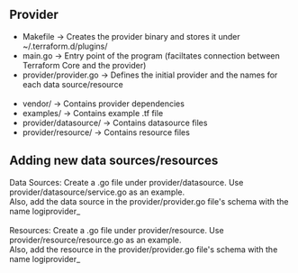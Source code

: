 <h2>Provider</h2>
<ul>
<li>Makefile -> Creates the provider binary and stores it under ~/.terraform.d/plugins/</li>
<li>main.go -> Entry point of the program (faciltates connection between Terraform Core and the provider)</li>
<li>provider/provider.go -> Defines the initial provider and the names for each data source/resource</li>
<br/>
<li>vendor/ -> Contains provider dependencies</li>
<li>examples/ -> Contains example .tf file</li>
<li>provider/datasource/ -> Contains datasource files</li>
<li>provider/resource/ -> Contains resource files</li>
</ul>

<h2>Adding new data sources/resources</h2>
Data Sources: Create a <DATA-SOURCE-NAME>.go file under provider/datasource. Use provider/datasource/service.go as an example.
<br/>
Also, add the data source in the provider/provider.go file's schema with the name logiprovider_<DATA-SOURCE-NAME>
<br/>
<br/>
Resources: Create a <RESOURCE-NAME>.go file under provider/resource. Use provider/resource/resource.go as an example.
<br/>
Also, add the resource in the provider/provider.go file's schema with the name logiprovider_<RESOURCE-NAME>
